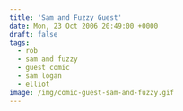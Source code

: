 ```yaml
---
title: 'Sam and Fuzzy Guest'
date: Mon, 23 Oct 2006 20:49:00 +0000
draft: false
tags:
  - rob
  - sam and fuzzy
  - guest comic
  - sam logan
  - elliot
image: /img/comic-guest-sam-and-fuzzy.gif
---
```


